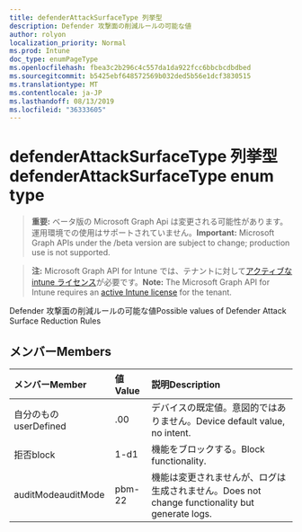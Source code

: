 ```yaml
---
title: defenderAttackSurfaceType 列挙型
description: Defender 攻撃面の削減ルールの可能な値
author: rolyon
localization_priority: Normal
ms.prod: Intune
doc_type: enumPageType
ms.openlocfilehash: fbea3c2b296c4c557da1da922fcc6bbcbcdbdbed
ms.sourcegitcommit: b5425ebf648572569b032ded5b56e1dcf3830515
ms.translationtype: MT
ms.contentlocale: ja-JP
ms.lasthandoff: 08/13/2019
ms.locfileid: "36333605"
---
```

# <a name="defenderattacksurfacetype-enum-type"></a><span data-ttu-id="91217-103">defenderAttackSurfaceType 列挙型</span><span class="sxs-lookup"><span data-stu-id="91217-103">defenderAttackSurfaceType enum type</span></span>

> <span data-ttu-id="91217-104">**重要:** ベータ版の Microsoft Graph Api は変更される可能性があります。運用環境での使用はサポートされていません。</span><span class="sxs-lookup"><span data-stu-id="91217-104">**Important:** Microsoft Graph APIs under the /beta version are subject to change; production use is not supported.</span></span>

> <span data-ttu-id="91217-105">**注:** Microsoft Graph API for Intune では、テナントに対して[アクティブな intune ライセンス](https://go.microsoft.com/fwlink/?linkid=839381)が必要です。</span><span class="sxs-lookup"><span data-stu-id="91217-105">**Note:** The Microsoft Graph API for Intune requires an [active Intune license](https://go.microsoft.com/fwlink/?linkid=839381) for the tenant.</span></span>

<span data-ttu-id="91217-106">Defender 攻撃面の削減ルールの可能な値</span><span class="sxs-lookup"><span data-stu-id="91217-106">Possible values of Defender Attack Surface Reduction Rules</span></span>

## <a name="members"></a><span data-ttu-id="91217-107">メンバー</span><span class="sxs-lookup"><span data-stu-id="91217-107">Members</span></span>
|<span data-ttu-id="91217-108">メンバー</span><span class="sxs-lookup"><span data-stu-id="91217-108">Member</span></span>|<span data-ttu-id="91217-109">値</span><span class="sxs-lookup"><span data-stu-id="91217-109">Value</span></span>|<span data-ttu-id="91217-110">説明</span><span class="sxs-lookup"><span data-stu-id="91217-110">Description</span></span>|
|:---|:---|:---|
|<span data-ttu-id="91217-111">自分のもの</span><span class="sxs-lookup"><span data-stu-id="91217-111">userDefined</span></span>|<span data-ttu-id="91217-112">.0</span><span class="sxs-lookup"><span data-stu-id="91217-112">0</span></span>|<span data-ttu-id="91217-113">デバイスの既定値。意図的ではありません。</span><span class="sxs-lookup"><span data-stu-id="91217-113">Device default value, no intent.</span></span>|
|<span data-ttu-id="91217-114">拒否</span><span class="sxs-lookup"><span data-stu-id="91217-114">block</span></span>|<span data-ttu-id="91217-115">1-d</span><span class="sxs-lookup"><span data-stu-id="91217-115">1</span></span>|<span data-ttu-id="91217-116">機能をブロックする。</span><span class="sxs-lookup"><span data-stu-id="91217-116">Block functionality.</span></span>|
|<span data-ttu-id="91217-117">auditMode</span><span class="sxs-lookup"><span data-stu-id="91217-117">auditMode</span></span>|<span data-ttu-id="91217-118">pbm-2</span><span class="sxs-lookup"><span data-stu-id="91217-118">2</span></span>|<span data-ttu-id="91217-119">機能は変更されませんが、ログは生成されません。</span><span class="sxs-lookup"><span data-stu-id="91217-119">Does not change functionality but generate logs.</span></span>|



